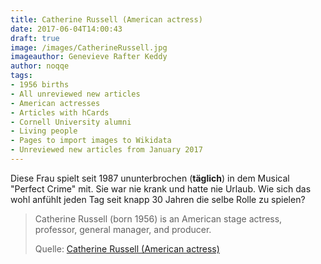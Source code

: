```yaml
---
title: Catherine Russell (American actress)
date: 2017-06-04T14:00:43
draft: true
image: /images/CatherineRussell.jpg
imageauthor: Genevieve Rafter Keddy
author: noqqe
tags:
- 1956 births
- All unreviewed new articles
- American actresses
- Articles with hCards
- Cornell University alumni
- Living people
- Pages to import images to Wikidata
- Unreviewed new articles from January 2017
---
```


Diese Frau spielt seit 1987 ununterbrochen (**täglich**) in dem Musical
"Perfect Crime" mit. Sie war nie krank und hatte nie Urlaub. Wie sich das wohl anfühlt jeden Tag seit knapp 30
Jahren die selbe Rolle zu spielen?

> Catherine Russell (born 1956) is an American stage actress, professor, general
> manager, and producer.
>
> Quelle: [Catherine Russell (American actress)](https://en.wikipedia.org/wiki/Catherine_Russell_(American_actress))
